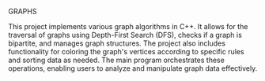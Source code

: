 GRAPHS

This project implements various graph algorithms in C++. It allows for the traversal of graphs using Depth-First Search (DFS), checks if a graph is bipartite, and manages graph structures. 
The project also includes functionality for coloring the graph's vertices according to specific rules and sorting data as needed.
The main program orchestrates these operations, enabling users to analyze and manipulate graph data effectively.
